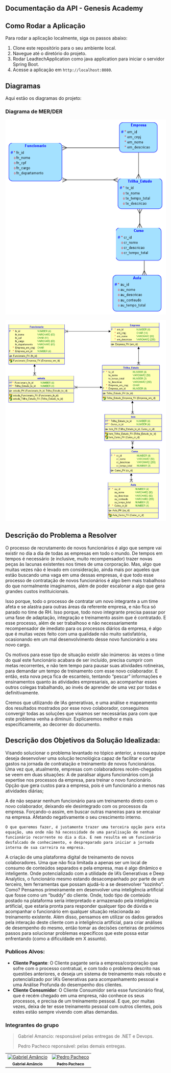 ## Documentação da API - Genesis Academy

## Como Rodar a Aplicação
Para rodar a aplicação localmente, siga os passos abaixo:

1. Clone este repositório para o seu ambiente local.
2. Navegue até o diretório do projeto.
3. Rodar LeadtechApplication como java application para iniciar o servidor Spring Boot.
4. Acesse a aplicação em `http://localhost:8080`.

## Diagramas
Aqui estão os diagramas do projeto:

### Diagrama de MER/DER
![Diagrama Conceitual](./arquivosreadme/LOGICAL.png)

![Diagrama lógico](./arquivosreadme/RELATIONAL.png)

## Descrição do Problema a Resolver

O processo de recrutamento de novos funcionários é algo que sempre vai existir no dia a dia de todas as empresas em todo o mundo. De tempos em tempos é necessário (e inclusive, muito recompensador) trazer novas peças às lacunas existentes nos times de uma corporação. Mas, algo que muitas vezes não é levado em consideração, ainda mais por aqueles que estão buscando uma vaga em uma dessas empresas, é que todo esse processo de contratação de novos funcionários é algo bem mais trabalhoso do que normalmente imaginamos, além de poder escalonar a algo que gera grandes custos instituicionais. 

Isso porque, todo o processo de contratar um novo integrante a um time afeta e se alastra para outras áreas da referente empresa, e não fica só parado no time de RH. Isso porque, todo novo integrante precisa passar por uma fase de adaptação, integração e treinamento assim que é contratado. E esse processo, além de ser trabalhoso e não necessariamente recompensador de imediato para os processos diários da empresa, é algo que é muitas vezes feito com uma qualidade não muito satisfatória, ocasionando em um mal desenvolvimento desse novo funcionário a seu novo cargo.

Os motivos para esse tipo de situação existir são inúmeros: às vezes o time do qual este funcionário acabara de ser incluído, precisa cumprir com metas recorrentes, e não tem tempo para pausar suas atividades rotineiras, para demandar um tempo de treinamento com esse novo colaborador. E então, esta nova peça fica de escanteio, tentando “pescar” informações e ensinamentos quanto às atividades empresariais, ao acompanhar esses outros colegas trabalhando, ao invés de aprender de uma vez por todas e definitivamente.

Cremos que utilizando de IAs generativas, e uma análise e mapeamento dos resultados mostrados por esse novo colaborador, conseguimos convergir todas as soluções que visamos ser necessárias para com que este problema venha a diminuir. Explicaremos melhor e mais especificamente, ao decorrer do documento.


## Descrição dos Objetivos da Solução Idealizada:
Visando solucionar o problema levantado no tópico anterior, a nossa equipe deseja desenvolver uma solução tecnológica capaz de facilitar e cortar gastos na jornada de contratação e treinamento de novos funcionários. Uma vez que, atualmente, empresas com colaboradores recém-chegados se veem em duas situações:
A de paralisar alguns funcionários com já expertise nos processos da empresa, para treinar o novo funcionário. Opção que gera custos para a empresa, pois é um funcionário a menos nas atividades diárias;

A de não separar nenhum funcionário para um treinamento direto com o novo colaborador, deixando ele desintegrado com os processos da empresa. Forçando-o assim, em buscar outras maneiras para se encaixar na empresa. Afetando negativamente o seu crescimento interno.

	O que queremos fazer, é justamente trazer uma terceira opção para esta equação, uma onde não há necessidade de uma paralisação de nenhum funcionário recorrente no dia a dia. E nem resulta em um funcionário desfalcado de conhecimento, e despreparado para iniciar a jornada interna de sua carreira na empresa. 
A criação de uma plataforma digital de treinamento de novos colaboradores. Uma que não fica limitada a apenas ser um local de consumo de conteúdos separados e pela empresa, mas é algo dinâmico e inteligente. Onde potencializado com a utilidade de IA’s Generativas e Deep Analytics, o funcionário mesmo estando desacompanhado por parte de um terceiro, tem ferramentas que possam ajudá-lo a se desenvolver “sozinho”.
	Como? Pensamos primeiramente em desenvolver uma inteligência artificial que fosse como um “buddy” do cliente. Onde, todo tipo de conteúdo postado na plataforma seria interpretado e armazenado pela inteligência artificial, que estaria pronta para responder qualquer tipo de dúvida e acompanhar o funcionário em qualquer situação relacionada ao treinamento existente.
	Além disso, pensamos em utilizar os dados gerados pela interação deste cliente com a inteligência artificial, para criar análises de desempenho do mesmo, então tomar as decisões certeiras de próximos passos para solucionar problemas específicos que este possa estar enfrentando (como a dificuldade em X assunto).


### Publicos Alvos:
- **Cliente Pagante**: O Cliente pagante seria a empresa/corporação que sofre com o processo contratual, e com todo o problema descrito nas questões anteriores, e deseja um sistema de treinamento mais robusto e potencializado por IA’s Generativas para acompanhamento pessoal e uma Análise Profunda do desempenho dos clientes.
- **Cliente Consumidor**: O Cliente Consumidor seria esse funcionário final, que é recém chegado em uma empresa, não conhece os seus processos, e precisa de um treinamento pessoal. E que, por muitas vezes, deixa de ter esse treinamento pessoal com outros clientes, pois estes estão sempre vivendo com altas demandas.

### Integrantes do grupo 
> Gabriel Amancio: responsável pelas entregas de .NET e Devops.
>
> Pedro Pacheco reponsável: pelas demais entregas.
<table>
  <tr>
        <td align="center">
      <a href="https://github.com/amancio-g08">
        <img src="https://avatars.githubusercontent.com/u/159140951?v=4" width="100px;" border-radius='50%' alt="Gabriel Amâncio"/><br>
        <sub>
          <b>Gabriel Amâncio</b>
        </sub>
      </a>
    </td>
    <td align="center">
      <a href="https://github.com/pedrocpacheco">
        <img src="https://avatars.githubusercontent.com/u/112909829?v=4" width="100px;" border-radius='50%' alt="Pedro Pacheco"/><br>
        <sub>
          <b>Pedro Pacheco</b>
        </sub>
      </a>
    </td>
  </tr>
</table>
